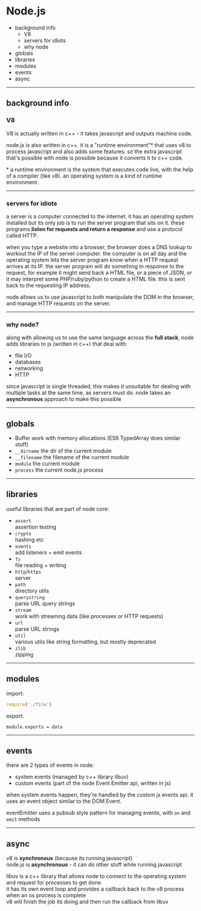 # Node.js

- background info
  - V8
  - servers for idiots
  - why node
- globals
- libraries
- modules
- events
- async

----
## background info

### V8

V8 is actually written in c++ - it takes javascript and outputs machine code.

node.js is also written in c++. it is a "runtime environment"\* that uses v8 to process javascript and also adds some features. so the extra javascript that's possible with node is possible because it converts it to c++ code.

\* a runtime environment is the system that executes code live, with the help of a compiler (like v8). an operating system is a kind of runtime environment.

----

### servers for idiots

a server is a computer connected to the internet. it has an operating system installed but its only job is to run the server program that sits on it. these programs **listen for requests and return a response** and use a protocol called HTTP.

when you type a website into a browser, the browser does a DNS lookup to workout the IP of the server computer. the computer is on all day and the operating system lets the server program know when a HTTP request arrives at its IP. the server program will do something in response to the request, for example it might send back a HTML file, or a piece of JSON, or it may interpret some PHP/ruby/python to create a HTML file. this is sent back to the requesting IP address.

node allows us to use javascript to both manipulate the DOM in the browser, and manage HTTP requests on the server.

----

### why node?

along with allowing us to use the same language across the **full stack**, node adds libraries to js (written in c++) that deal with:

- file I/O
- databases
- networking
- HTTP

since javascript is single threaded, this makes it unsuitable for dealing with multiple tasks at the same time, as servers must do. node takes an **asynchronous** approach to make this possible

----

## globals

- Buffer
  work with memory allocations (ES6 TypedArray does similar stuff)
- `__dirname`
  the dir of the current module
- `__filename`
  the filename of the current module
- `module`
  the current module
- `process`
  the current node.js process

----

## libraries

useful libraries that are part of node core:

- `assert`  
  assertion testing
- `crypto`  
  hashing etc
- `events`  
  add listeners + emit events
- `fs`  
  file reading + writing
- `http`/`https`  
  server
- `path`  
  directory utils
- `querystring`  
  parse URL query strings
- `stream`  
  work with streaming data (like processes or HTTP requests)
- `url`  
  parse URL strings
- `util`  
  various utils like string formatting, but mostly deprecated
- `zlib`  
  zipping


----

## modules

import:
```js
require('./file')
```

export:
```node
module.exports = data
```

----

## events

there are 2 types of events in node:

- system events (managed by c++ library libuv)
- custom events (part of the node Event Emitter api, written in js)

when system events happen, they're handled by the custom js events api. it uses an event object similar to the DOM Event.

eventEmitter uses a pubsub style pattern for managing events, with `on` and `emit` methods

----

## async

v8 is **synchronous** (because its running javascript)  
node.js is **asynchronous** - it can do other stuff while running javascript

libuv is a c++ library that allows node to connect to the operating system and request for processes to get done  
it has its own event loop and provides a callback back to the v8 process when an os process is complete  
v8 will finish the job its doing and then run the callback from libuv
